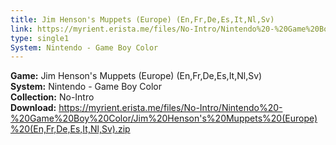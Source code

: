 ```yaml
---
title: Jim Henson's Muppets (Europe) (En,Fr,De,Es,It,Nl,Sv)
link: https://myrient.erista.me/files/No-Intro/Nintendo%20-%20Game%20Boy%20Color/Jim%20Henson's%20Muppets%20(Europe)%20(En,Fr,De,Es,It,Nl,Sv).zip
type: single1
System: Nintendo - Game Boy Color
---
```

<b>Game:</b> Jim Henson's Muppets (Europe) (En,Fr,De,Es,It,Nl,Sv)<br>
<b>System:</b> Nintendo - Game Boy Color<br>
<b>Collection:</b> No-Intro<br>
<b>Download:</b> https://myrient.erista.me/files/No-Intro/Nintendo%20-%20Game%20Boy%20Color/Jim%20Henson's%20Muppets%20(Europe)%20(En,Fr,De,Es,It,Nl,Sv).zip